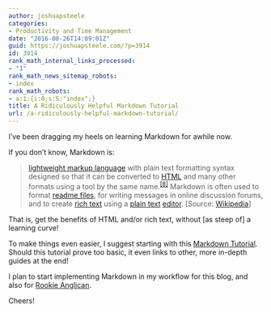 ```yaml
---
author: joshuapsteele
categories:
- Productivity and Time Management
date: "2016-08-26T14:09:01Z"
guid: https://joshuapsteele.com/?p=3914
id: 3914
rank_math_internal_links_processed:
- "1"
rank_math_news_sitemap_robots:
- index
rank_math_robots:
- a:1:{i:0;s:5:"index";}
title: A Ridiculously Helpful Markdown Tutorial
url: /a-ridiculously-helpful-markdown-tutorial/
---
```


I’ve been dragging my heels on learning Markdown for awhile now.

If you don’t know, Markdown is:

> [lightweight markup language](https://en.wikipedia.org/wiki/Lightweight_markup_language "Lightweight markup language") with plain text formatting syntax designed so that it can be converted to [HTML](https://en.wikipedia.org/wiki/HTML "HTML") and many other formats using a tool by the same name.<sup class="reference" id="cite_ref-8">[\[8\]](https://en.wikipedia.org/wiki/Markdown#cite_note-8)</sup> Markdown is often used to format [readme files](https://en.wikipedia.org/wiki/README "README"), for writing messages in online discussion forums, and to create [rich text](https://en.wikipedia.org/wiki/Formatted_text "Formatted text") using a [plain text](https://en.wikipedia.org/wiki/Plain_text "Plain text") [editor](https://en.wikipedia.org/wiki/Text_editor "Text editor"). \[Source: [Wikipedia](https://en.wikipedia.org/wiki/Markdown)\]

That is, get the benefits of HTML and/or rich text, without \[as steep of\] a learning curve!

To make things even easier, I suggest starting with this [Markdown](http://www.markdowntutorial.com/)[ Tutorial](http://www.markdowntutorial.com/). Should this tutorial prove too basic, it even links to other, more in-depth guides at the end!

I plan to start implementing Markdown in my workflow for this blog, and also for [Rookie Anglican](http://www.rookieanglican.com/).

Cheers!